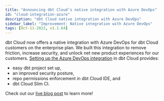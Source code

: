 ```yaml
---
title: "Announcing dbt Cloud’s native integration with Azure DevOps"
id: "cloud-integration-azure"
description: "dbt Cloud native integration with Azure DevOps"
sidebar_label: "Improvement: Native integration with Azure DevOps"
tags: [Oct-11-2022, v1.1.64]
---
```


dbt Cloud now offers a native integration with Azure DevOps for dbt Cloud customers on the enterprise plan.  We built this integration to remove friction, increase security, and unlock net new product experiences for our customers. [Setting up the Azure DevOps integration](/docs/dbt-cloud/cloud-configuring-dbt-cloud/connecting-azure-devops) in dbt Cloud provides:
  - easy dbt project set up,
  - an improved security posture,
  - repo permissions enforcement in dbt Cloud IDE, and
  - dbt Cloud Slim CI.

Check out our [live blog post](https://www.getdbt.com/blog/dbt-cloud-integration-azure-devops/) to learn more!
